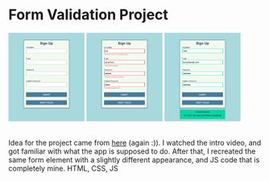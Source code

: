 # Form Validation Project

<img src="img/screenshot.jpg" width="30%"> <img src="img/screenshot2.jpg" width="30%"> <img src="img/screenshot3.jpg" width="30%">

<br>
Idea for the project came from <a href="https://www.udemy.com/course/web-projects-with-vanilla-javascript/?utm_source=adwords&utm_medium=udemyads&utm_campaign=WebDevelopment_v.PROF_la.EN_cc.ROW_ti.8322&utm_content=deal4584&utm_term=_._ag_80385735315_._ad_535397279730_._kw__._de_c_._dm__._pl__._ti_dsa-774930035449_._li_1028595_._pd__._&matchtype=b&gclid=CjwKCAjw4qCKBhAVEiwAkTYsPPLLIUGIHeZhaBe2l9mziYC8ZLqcH_K2_0snpeXVmotmfniVO53SZRoC5DEQAvD_BwE">here<a/>  (again :)). I watched the intro video, and got familiar with what the app is supposed to do.
After that, I recreated the same form element with a slightly different appearance, and JS code that is completely mine.
HTML, CSS, JS
